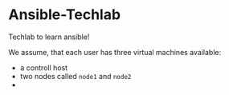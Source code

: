 # Ansible-Techlab

Techlab to learn ansible!

We assume, that each user has three virtual machines available:
- a controll host 
- two nodes called `node1` and `node2`
-
